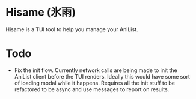 # Hisame (氷雨)

Hisame is a TUI tool to help you manage your AniList.

# Todo

- Fix the init flow.  Currently network calls are being made to init the AniList client before the TUI renders.  Ideally this would have some sort of loading modal while it happens.  Requires all the init stuff to be refactored to be async and use messages to report on results.